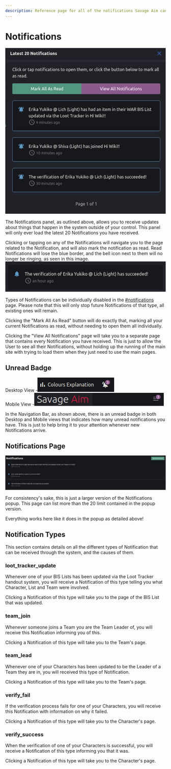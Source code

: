 ```yaml
---
description: Reference page for all of the notifications Savage Aim can provide.
---
```


# Notifications

![](<.gitbook/assets/image (21).png>)



The Notifications panel, as outlined above, allows you to receive updates about things that happen in the system outside of your control. This panel will only ever load the latest 20 Notifications you have received.

Clicking or tapping on any of the Notifications will navigate you to the page related to the Notification, and will also mark the notification as read. Read Notifications will lose the blue border, and the bell icon next to them will no longer be ringing, as seen in this image. ![](<.gitbook/assets/image (24).png>)

Types of Notifications can be individually disabled in the [#notifications](user-settings.md#notifications "mention") page. Please note that this will only stop future Notifications of that type, all existing ones will remain.

Clicking the "Mark All As Read" button will do exactly that, marking all your current Notifications as read, without needing to open them all individually.

Clicking the "View All Notifications" page will take you to a separate page that contains every Notification you have received. This is just to allow the User to see all their Notifications, without holding up the running of the main site with trying to load them when they just need to use the main pages.

## Unread Badge

Desktop View -![](<.gitbook/assets/image (4) (1).png>)\
Mobile View -![](.gitbook/assets/image.png)

In the Navigation Bar, as shown above, there is an unread badge in both Desktop and Mobile views that indicates how many unread notifications you have. This is just to help bring it to your attention whenever new Notifications arrive.

## Notifications Page

![](<.gitbook/assets/image (17).png>)

For consistency's sake, this is just a larger version of the Notifications popup. This page can list more than the 20 limit contained in the popup version.

Everything works here like it does in the popup as detailed above!

## Notification Types

This section contains details on all the different types of Notification that can be received through the system, and the causes of them.

### loot\_tracker\_update

Whenever one of your BIS Lists has been updated via the Loot Tracker handout system, you will receive a Notification of this type telling you what Character, List and Team were involved.

Clicking a Notification of this type will take you to the page of the BIS List that was updated.

### team\_join

Whenever someone joins a Team you are the Team Leader of, you will receive this Notification informing you of this.

Clicking a Notification of this type will take you to the Team's page.

### team\_lead

Whenever one of your Characters has been updated to be the Leader of a Team they are in, you will received this type of Notification.

Clicking a Notification of this type will take you to the Team's page.

### verify\_fail

If the verification process fails for one of your Characters, you will receive this Notification with information on why it failed.

Clicking a Notification of this type will take you to the Character's page.

### verify\_success

When the verification of one of your Characters is successful, you will receive a Notification of this type informing you that it was.

Clicking a Notification of this type will take you to the Character's page.
